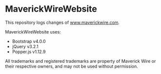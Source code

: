 # MaverickWireWebsite
This repository logs changes of www.maverickwire.com.

MaverickWireWebsite uses:
* Bootstrap v4.0.0
* jQuery v3.2.1
* Popper.js v1.12.9

All trademarks and registered trademarks are property of Maverick Wire or their respective owners, and may not be used without permission.
